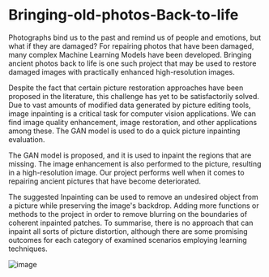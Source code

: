 # Bringing-old-photos-Back-to-life

Photographs bind us to the past and remind us of people and emotions, but what if they are damaged?
For repairing photos that have been damaged, many complex Machine Learning Models have been developed.
Bringing ancient photos back to life is one such project that may be used to restore damaged images with practically enhanced high-resolution images.

Despite the fact that certain picture restoration approaches have been proposed in the literature, this challenge has yet to be satisfactorily solved. Due to vast amounts of modified data generated by picture editing tools, image inpainting is a critical task for computer vision applications. We can find image quality enhancement, image restoration, and other applications among these. The GAN model is used to do a quick picture inpainting evaluation.

The GAN model is proposed, and it is used to inpaint the regions that are missing. The image enhancement is also performed to the picture, resulting in a high-resolution image. Our project performs well when it comes to repairing ancient pictures that have become deteriorated.

The suggested Inpainting can be used to remove an undesired object from a picture while preserving the image's backdrop. Adding more functions or methods to the project in order to remove blurring on the boundaries of coherent inpainted patches. To summarise, there is no approach that can inpaint all sorts of picture distortion, although there are some promising outcomes for each category of examined scenarios employing learning techniques.

![image](https://user-images.githubusercontent.com/86602285/148025918-3c53f92c-cf3d-4e40-b87c-2958348ccfeb.png)

